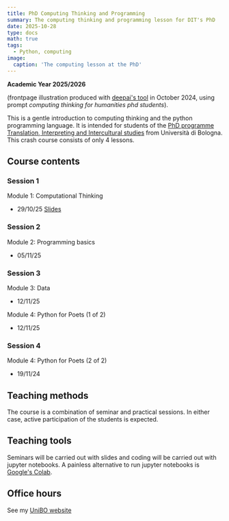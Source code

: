 ```yaml
---
title: PhD Computing Thinking and Programming
summary: The computing thinking and programming lesson for DIT's PhD 
date: 2025-10-28
type: docs
math: true
tags:
  - Python, computing
image:
  caption: 'The computing lesson at the PhD'
---
```


**Academic Year 2025/2026**

(frontpage illustration produced with 
[deepai's tool](https://deepai.org/machine-learning-model/text2img) in October 2024, using prompt _computing thinking for humanities  phd students_).

This is a gentle introduction to computing thinking and the python programming 
language. It is intended for students of the [PhD programme Translation, 
Interpreting and Intercultural studies](https://phd.unibo.it/traduzione-interpretazione-interculturalita/en) from Università di Bologna. 
This crash course consists of only 4 lessons.

## Course contents

<!--Currently the contents are available directly from the 
[git project](https://github.com/TinfFoil/learning_dit_python). 
In particular:-->

### Session 1

Module 1: Computational Thinking

* 29/10/25 [Slides](/uploads/phdcomp/01_dit_phdcompthink_handout.pdf)

### Session 2

Module 2: Programming basics
 
* 05/11/25

<!--[Slides](/uploads/phdcomp24-25/02_dit_phdcompthink_handout.pdf)
* 05/11/24 [Notebook](/uploads/phdcomp24-25/DIT_python_notebook_1_static.ipynb)-->

### Session 3

Module 3: Data

* 12/11/25
<!--[Notebook](/uploads/phdcomp24-25/03_PythonData_static.ipynb)-->

Module 4: Python for Poets (1 of 2)

* 12/11/25 
<!--[slides](/uploads/phdcomp24-25/03_dit_phdcompthink_p4p_handout.pdf)
* 12/11/25 [notebook](/uploads/phdcomp24-25/03_Python4Poets_1.ipynb)
* 12/11/25 [txt file](/uploads/phdcomp24-25/genesis.txt)-->

<!--[Module 4. Python for Poets 1](https://github.com/TinfFoil/learning_dit_python/tree/main/03_python_4_poets1)
* 12/11/24 [Slides](https://github.com/albarron/academic-kickstart/raw/master/files/dottorato23/dit_learning_python_02_notebook.pdf)
* 12/11/24 [Notebook](https://github.com/TinfFoil/learning_dit_python/blob/main/03_python_4_poets1/02_Python4Poets_1stpart_static.ipynb)
* 12/11/24 [Corpus](https://github.com/TinfFoil/learning_dit_python/blob/main/03_python_4_poets1/genesis.txt)-->

### Session 4

Module 4: Python for Poets (2 of 2)

* 19/11/24 
<!-- [notebook](/uploads/phdcomp24-25/03_Python4Poets_2.ipynb) -->

<!--

* 19/11/24
[Notebook](https://github.com/TinfFoil/learning_dit_python/blob/main/04_python_4_poets2/Python4Poets_2ndpart_static.ipynb) -->


## Teaching methods

The course is a combination of seminar and practical sessions. In either case, 
active participation of the students is expected. 

## Teaching tools

Seminars will be carried out with slides and coding will be carried out with 
jupyter notebooks. A painless alternative to run jupyter notebooks is 
[Google's Colab](https://colab.research.google.com/).

## Office hours

See my [UniBO website](https://www.unibo.it/sitoweb/a.barron)



